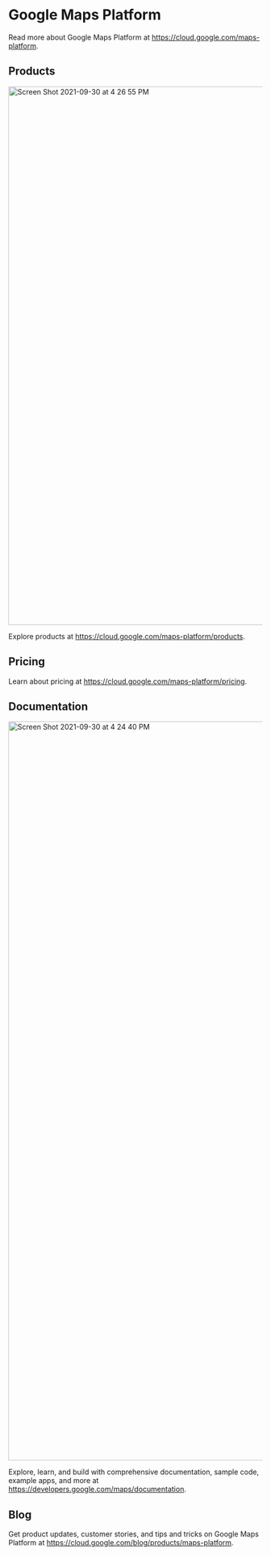 # Google Maps Platform

Read more about Google Maps Platform at https://cloud.google.com/maps-platform.

## Products

<a href="https://cloud.google.com/maps-platform/products"><img width="1066" alt="Screen Shot 2021-09-30 at 4 26 55 PM" src="https://user-images.githubusercontent.com/3392975/135538268-9d898c45-c395-4697-b58e-c147667cde85.png"></a>

Explore products at https://cloud.google.com/maps-platform/products.

## Pricing

Learn about pricing at https://cloud.google.com/maps-platform/pricing.

## Documentation

<a href="https://developers.google.com/maps/documentation"><img width="1463" alt="Screen Shot 2021-09-30 at 4 24 40 PM" src="https://user-images.githubusercontent.com/3392975/135538119-10d29243-5337-43f9-afc5-e42b405981c8.png"></a>

Explore, learn, and build with comprehensive documentation, sample code, example apps, and more at https://developers.google.com/maps/documentation.

## Blog

Get product updates, customer stories, and tips and tricks on Google Maps Platform at https://cloud.google.com/blog/products/maps-platform.
